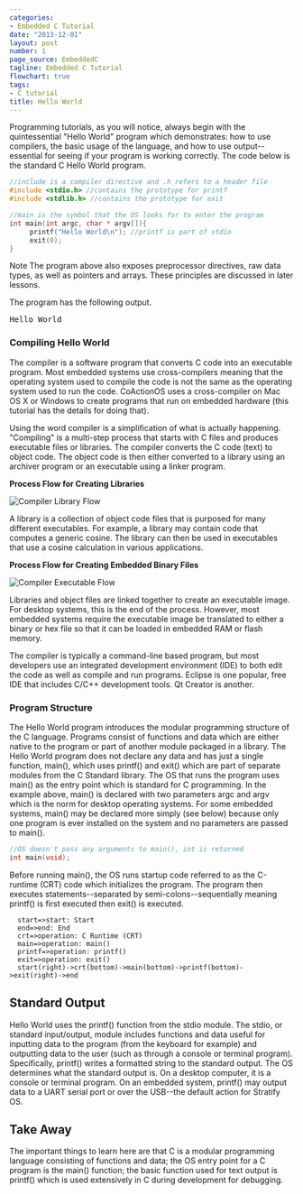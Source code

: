 ```yaml
---
categories:
- Embedded C Tutorial
date: "2013-12-01"
layout: post
number: 1
page_source: EmbeddedC
tagline: Embedded C Tutorial
flowchart: true
tags:
- C tutorial
title: Hello World
---
```


Programming tutorials, as you will notice, always begin with the quintessential
"Hello World" program which demonstrates: how to use compilers, the basic usage
of the language, and how to use output--essential for seeing if your program is
working correctly. The code below is the standard C Hello World program.

```cpp
//include is a compiler directive and .h refers to a header file
#include <stdio.h> //contains the prototype for printf
#include <stdlib.h> //contains the prototype for exit

//main is the symbol that the OS looks for to enter the program
int main(int argc, char * argv[]){  
     printf("Hello World\n"); //printf is part of stdio
     exit(0);
}
```



<div class="alert alert-info"><span class="label label-danger">Note</span> The program above also exposes preprocessor directives,
raw data types, as well as pointers and arrays. These principles are discussed
in later lessons. </div>

The program has the following output.

<pre>Hello World</pre>

### Compiling Hello World

The compiler is a software program that converts C code into an executable program.
Most embedded systems use cross-compilers meaning that the operating system used to
compile the code is not the same as the operating system used to run the code.
CoActionOS uses a cross-compiler on Mac OS X or Windows to create programs that run
on embedded hardware (this tutorial has the details for doing that).

Using the word compiler is a simplification of what is actually happening.
"Compiling" is a multi-step process that starts with C files and produces executable
files or libraries. The compiler converts the C code (text) to object code.
The object code is then either converted to a library using an archiver program or
an executable using a linker program.

**Process Flow for Creating Libraries**

![Compiler Library Flow](/images/compiler-library-flow.svg)

A library is a collection of object code files that is purposed for many different executables.
For example, a library may contain code that computes a generic cosine.
The library can then be used in executables that use a cosine calculation in various applications.

**Process Flow for Creating Embedded Binary Files**

![Compiler Executable Flow](/images/compiler-executable-flow.svg)

Libraries and object files are linked together to create an executable image.
For desktop systems, this is the end of the process. However, most embedded
systems require the executable image be translated to either a binary or hex file
so that it can be loaded in embedded RAM or flash memory.

The compiler is typically a command-line based program, but most developers
use an integrated development environment (IDE) to both edit the code as well
as compile and run programs. Eclipse is one popular, free IDE that includes C/C++
development tools. Qt Creator is another.

### Program Structure

The Hello World program introduces the modular programming structure of the C
language. Programs consist of functions and data which are either native to the
program or part of another module packaged in a library. The Hello World program
does not declare any data and has just a single function, main(), which uses
printf() and exit() which are part of separate modules from the C Standard library.
The OS that runs the program uses main() as the entry point which is standard for
C programming. In the example above, main() is declared with two parameters argc
and argv which is the norm for desktop operating systems. For some embedded systems,
main() may be declared more simply (see below) because only one program is
ever installed on the system and no parameters are passed to main().

```cpp
//OS doesn't pass any arguments to main(), int is returned
int main(void);
```

Before running main(), the OS runs startup code referred to as the C-runtime (CRT)
code which initializes the program. The program then executes statements--separated
by semi-colons--sequentially meaning printf() is first executed then exit() is executed.

```flowchart
  start=>start: Start
  end=>end: End
  crt=>operation: C Runtime (CRT)
  main=>operation: main()
  printf=>operation: printf()
  exit=>operation: exit()
  start(right)->crt(bottom)->main(bottom)->printf(bottom)->exit(right)->end
```

## Standard Output

Hello World uses the printf() function from the stdio module. The stdio, or
standard input/output, module includes functions and data useful for inputting
data to the program (from the keyboard for example) and outputting data to the
user (such as through a console or terminal program). Specifically, printf() writes
a formatted string to the standard output. The OS determines what the standard output
is. On a desktop computer, it is a console or terminal program. On an embedded system,
printf() may output data to a UART serial port or over the USB--the default action
for Stratify OS.

## Take Away

The important things to learn here are that C is a modular programming language
consisting of functions and data; the OS entry point for a C program is the main()
function; the basic function used for text output is printf() which is used extensively
in C during development for debugging.
